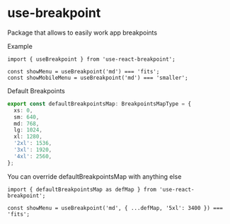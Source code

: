 # use-breakpoint

Package that allows to easily work app breakpoints

Example

```tsx
import { useBreakpoint } from 'use-react-breakpoint';

const showMenu = useBreakpoint('md') === 'fits';
const showMobileMenu = useBreakpoint('md') === 'smaller';
```

Default Breakpoints

```ts
export const defaultBreakpointsMap: BreakpointsMapType = {
  xs: 0,
  sm: 640,
  md: 768,
  lg: 1024,
  xl: 1280,
  '2xl': 1536,
  '3xl': 1920,
  '4xl': 2560,
};
```

You can override defaultBreakpointsMap with anything else

```tsx
import { defaultBreakpointsMap as defMap } from 'use-react-breakpoint';

const showMenu = useBreakpoint('md', { ...defMap, '5xl': 3400 }) === 'fits';
```
